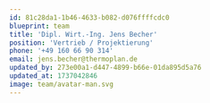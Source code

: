 ```yaml
---
id: 81c28da1-1b46-4633-b082-d076ffffcdc0
blueprint: team
title: 'Dipl. Wirt.-Ing. Jens Becher'
position: 'Vertrieb / Projektierung'
phone: '+49 160 66 90 314'
email: jens.becher@thermoplan.de
updated_by: 273e00a1-d447-4899-b66e-01da895d5a76
updated_at: 1737042846
image: team/avatar-man.svg
---
```

